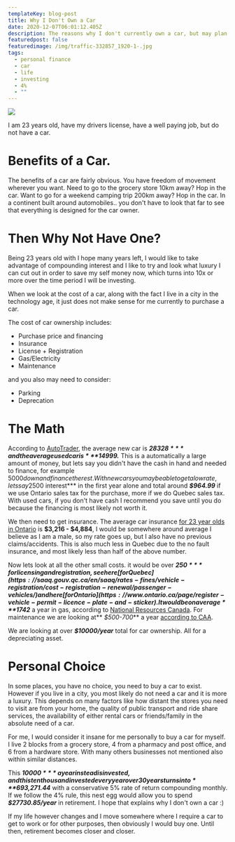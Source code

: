 ```yaml
---
templateKey: blog-post
title: Why I Don't Own a Car
date: 2020-12-07T06:01:12.405Z
description: The reasons why I don't currently own a car, but may plan to in the future.
featuredpost: false
featuredimage: /img/traffic-332857_1920-1-.jpg
tags:
  - personal finance
  - car
  - life
  - investing
  - 4%
  - ""
---
```

![](/img/traffic-332857_1920-1-.jpg)

I am 23 years old, have my drivers license, have a well paying job, but do not have a car.

# Benefits of a Car.

The benefits of a car are fairly obvious. You have freedom of movement wherever you want. Need to go to the grocery store 10km away? Hop in the car. Want to go for a weekend camping trip 200km away? Hop in the car. In a continent built around automobiles.. you don't have to look that far to see that everything is designed for the car owner.

# Then Why Not Have One?

Being 23 years old with I hope many years left, I would like to take advantage of compounding interest and I like to try and look what luxury I can cut out in order to save my self money now, which turns into 10x or more over the time period I will be investing.

When we look at the cost of a car, along with the fact I live in a city in the technology age, it just does not make sense for me currently to purchase a car.

The cost of car ownership includes:

* Purchase price and financing
* Insurance
* License + Registration
* Gas/Electricity
* Maintenance 

and you also may need to consider:

* Parking
* Deprecation

# The Math

According to [AutoTrader](https://www.autotrader.ca/newsfeatures/20200512/april-2020-price-index-results-released/), the average new car is ***$28328*** and the average used car is ***$14999.*** This is a automatically a large amount of money, but lets say you didn't have the cash in hand and needed to finance, for example $5000 down and finance the rest. With new cars you may be able to get a low rate, lets say 2%, and you went with 4 years on the loan. This would be ***$500 interest*** in the first year alone and total around ***$964.99*** if we use Ontario sales tax for the purchase, more if we do Quebec sales tax. With used cars, if you don't have cash I recommend you save until you do because the financing is most likely not worth it.

We then need to get insurance. The average car insurance [for 23 year olds in Ontario](https://www.myinsurancebroker.com/insurance/car-insurance/resources/average-cost-of-car-insurance-by-age/) is **$3,216 - $4,884**, I would be somewhere around average I believe as I am a male, so my rate goes up, but I also have no previous claims/accidents. This is also much less in Quebec due to the no fault insurance, and most likely less than half of the above number.

Now lets look at all the other small costs. it would be over ***$250*** for licensing and registration, see here [for Quebec](https://saaq.gouv.qc.ca/en/saaq/rates-fines/vehicle-registration/cost-registration-renewal/passenger-vehicles/) and here [for Ontario](https://www.ontario.ca/page/register-vehicle-permit-licence-plate-and-sticker). It would be on average ***$1742*** a year in gas, according to [National Resources Canada](https://fcr-ccc.nrcan-rncan.gc.ca/en). For maintenance we are looking at** *$500-700*** a year [according to CAA](https://www.caa.ca/canadians-unclear-about-the-true-cost-of-owning-a-vehicle/).

We are looking at over ***$10000/year*** total for car ownership. All for a depreciating asset.

# Personal Choice

In some places, you have no choice, you need to buy a car to exist. However if you live in a city, you most likely do not need a car and it is more a luxury. This depends on many factors like how distant the stores you need to visit are from your home, the quality of public transport and ride share services, the availability of either rental cars or friends/family in the absolute need of a car.

For me, I would consider it insane for me personally to buy a car for myself. I live 2 blocks from a grocery store, 4 from a pharmacy and post office, and 6 from a hardware store. With many others businesses not mentioned also within similar distances. 

This ***$10000*** a year instead is invested, and this ten thousand invested every year over 30 years turns into ***$693,271.44*** with a conservative 5% rate of return compounding monthly. If we follow the 4% rule, this nest egg would allow you to spend ***$27730.85/year*** in retirement. I hope that explains why I don't own a car :)

If my life however changes and I move somewhere where I require a car to get to work or for other purposes, then obviously I would buy one. Until then, retirement becomes closer and closer.